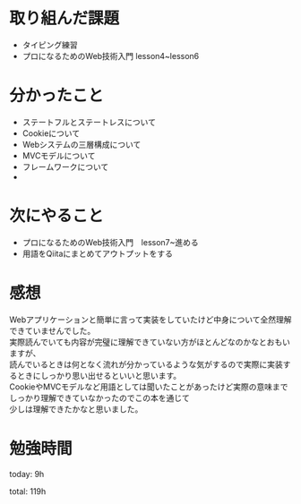 #  取り組んだ課題
- タイピング練習
- プロになるためのWeb技術入門 lesson4~lesson6

# 分かったこと
- ステートフルとステートレスについて
- Cookieについて
- Webシステムの三層構成について
- MVCモデルについて
- フレームワークについて
- 
# 次にやること
- プロになるためのWeb技術入門　lesson7~進める
- 用語をQiitaにまとめてアウトプットをする

# 感想
Webアプリケーションと簡単に言って実装をしていたけど中身について全然理解できていませんでした。  
実際読んでいても内容が完璧に理解できていない方がほとんどなのかなとおもいますが、  
読んでいるときは何となく流れが分かっているような気がするので実際に実装するときにしっかり思い出せるといいと思います。  
CookieやMVCモデルなど用語としては聞いたことがあったけど実際の意味までしっかり理解できていなかったのでこの本を通じて  
少しは理解できたかなと思いました。

# 勉強時間
today: 9h

total: 119h
